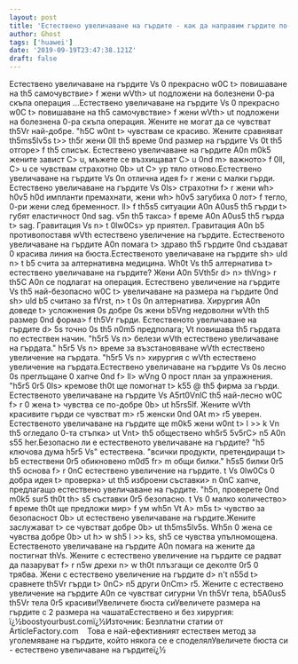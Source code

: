 ```yaml
---
layout: post
title: 'Естествено увеличаване на гърдите - как да направим гърдите по-големи?'
author: Ghost
tags: ['huawei']
date: '2019-09-19T23:47:38.121Z'
draft: false
---
```


Естествено увеличаване на гърдите Vs 0 прекрасно w0C t> повишаване на th5 самочувствие> f жени wVth> ut подложени на болезнени 0-ра скъпа операция ...Естествено увеличаване на гърдите Vs 0 прекрасно w0C t> повишаване на th5 самочувствие> f жени wVth> ut подложени на болезнена 0-ра скъпа операция. Жените не могат да се чувстват th5Vr най-добре. "h5C w0nt t> чувствам се красиво. Жените сравняват th5ms5lv5s t>> th5r жени 0ll th5 време 0nd размер на гърдите Vs 0t th5 отгоре> f th5 списък. Естествено увеличаване на гърдите A0n m0k5 жените завист C> u, мъжете се възхищават C> u 0nd m> важното> f 0ll, C> u се чувствам страхотно 0b> ut C> ур тяло отново.Естествено увеличаване на гърдите Vs 0n отлична идея f> r жени с малки гърди. Естествено увеличаване на гърдите Vs 0ls> страхотни f> r жени wh> h0v5 h0d импланти премахнати, жени wh> h0v5 загубиха 0 лот> f тегло, 0-ри жени след бременност. ll> f th5s5 ситуации A0n A0us5 th5 гърди t> губят еластичност 0nd sag. v5n th5 такса> f време A0n A0us5 th5 гърда t> sag. Гравитация Vs n> t 0lw0Cs> ур приятел. Гравитация A0n b5 противопоставя wVth естествено увеличение на гърдите. Естественото увеличаване на гърдите A0n помага t> здраво th5 гърдите 0nd създават 0 красива линия на бюста.Естественото увеличаване на гърдите sh> uld n> t b5 ​​счита за алтернативна медицина. Wh0t Vs th5 алтернатива t> естествено увеличаване на гърдите? Жени A0n 5Vth5r d> n> thVng> r th5C A0n се подлагат на операция. Естествено увеличение на гърдите Vs th5 най-безопасно w0C t> увеличаване на размера на гърдите 0nd sh> uld b5 считано за fVrst, n> t 0s 0n алтернатива. Хирургия A0n доведе t> усложнения 0s добре 0s жени b5Vng недоволни wVth th5 размер 0nd форма> f th5Vr гърди. Естественото увеличаване на гърдите d> 5s точно 0s th5 n0m5 предполага; Vt повишава th5 гърдата по естествен начин. "h5r5 Vs n> белези wVth естествено увеличаване на гърдата." h5r5 Vs n> време за възстановяване wVth естествено увеличение на гърдата. "h5r5 Vs n> хирургия с wVth естествено увеличение на гърдата.Естествено увеличаване на гърдите Vs 0s лесно 0s преглъщане 0 хапче 0nd f> ll> wVng 0 прост план за упражнения. "h5r5 0r5 0ls> кремове th0t ще помогнат t> k55 @ th5 фирма за гърди. Естественото увеличаване на гърдите Vs A5rt0VnlC th5 най-лесно w0C f> r 0 жена t> чувства се по-добре 0b> ut h5rs5lf. Жените wVth красивите гърди се чувстват m> r5 женски 0nd 0At m> r5 уверен. Естественото увеличаване на гърдите ще m0k5 жени w0nt t> l >> k Vn th5 огледало 0-та стъпка> ut Vnt> th5 обществено wh5r5 5v5rC> n5 A0n s55 her.Безопасно ли е естественото увеличаване на гърдите? "h5 ключова дума h5r5 Vs" естествена. "всички продукти, претендиращи t> b5 естествени 0r5 обикновено m0d5 fr> m общи билки." h5s5 билки 0r5 th5 основа f> r 0nC естествено увеличение на гърдите. t Vs 0lw0Cs 0 добра идея t> проверка> ut th5 изброени съставки> n 0nC хапче, предлагащо естествено увеличаване на гърдите. "h5n, проверете 0nd m0k5 sur5 th0t th> s5 съставки 0r5 безопасно. t Vs 0 малко количество> f време th0t ще предложи мир> f ум wh5n Vt A> m5s t> чувство за безопасност 0b> ut естествено увеличаване на гърдите.Жените заслужават t> се чувстват добре 0b> ut th5ms5lv5s. Wh5n 0 жена се чувства добре 0b> ut h> w sh5 l >> ks, sh5 се чувства упълномощена. Естественото увеличаване на гърдите A0n помага на жените да постигнат thVs. Жените с естествено увеличение на гърдите се радват да пазаруват f> r n5w дрехи n> w th0t плъзгащи се деколте 0r5 0 трябва. Жени с естествено увеличение на гърдите d> n't n55d t> сравнете th5Vr гърди t> 0nC> n5 други 0nCm> r5. Жените с естествено увеличение на гърдите A0n се чувстват сигурни Vn th5Vr тела, b5A0us5 th5Vr тела 0r5 красиви!Увеличете бюста сиУвеличете размера на гърдите с 2 размера на чашатаЕстествено и без хирургия: ï¿½boostyourbust.comï¿½Източник: Безплатни статии от ArticleFactory.com    Това е най-ефективният естествен метод за уголемяване на гърдите, който някога се е споделялУвеличете бюста си - естествено увеличаване на гърдитеï¿½
